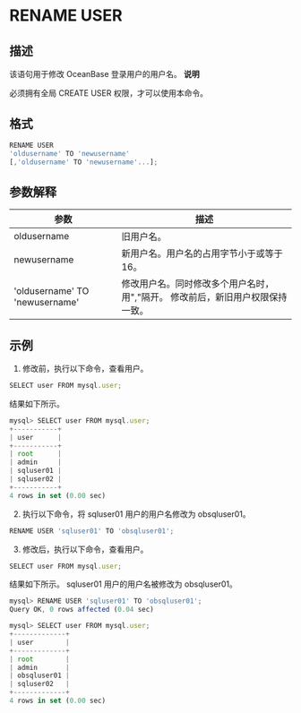 RENAME USER 
================================



描述 
-----------

该语句用于修改 OceanBase 登录用户的用户名。
**说明**



必须拥有全局 CREATE USER 权限，才可以使用本命令。

格式 
-----------

```javascript
RENAME USER 
'oldusername' TO 'newusername'
[,'oldusername' TO 'newusername'...];
```



参数解释 
-------------



|             **参数**             |                          **描述**                           |
|--------------------------------|-----------------------------------------------------------|
| oldusername                    | 旧用户名。                                                     |
| newusername                    | 新用户名。用户名的占用字节小于或等于16。                                     |
| 'oldusername' TO 'newusername' | 修改用户名。同时修改多个用户名时，用","隔开。 修改前后，新旧用户权限保持一致。 |



示例 
-----------

1. 修改前，执行以下命令，查看用户。




```javascript
SELECT user FROM mysql.user;
```



结果如下所示。

```javascript
mysql> SELECT user FROM mysql.user;
+-----------+
| user      |
+-----------+
| root      |
| admin     |
| sqluser01 |
| sqluser02 |
+-----------+
4 rows in set (0.00 sec)
```



2. 执行以下命令，将 sqluser01 用户的用户名修改为 obsqluser01。

```javascript
RENAME USER 'sqluser01' TO 'obsqluser01';
```



3. 修改后，执行以下命令，查看用户。

```javascript
SELECT user FROM mysql.user;
```



结果如下所示。 sqluser01 用户的用户名被修改为 obsqluser01。

```javascript
mysql> RENAME USER 'sqluser01' TO 'obsqluser01';
Query OK, 0 rows affected (0.04 sec)

mysql> SELECT user FROM mysql.user;
+-------------+
| user        |
+-------------+
| root        |
| admin       |
| obsqluser01 |
| sqluser02   |
+-------------+
4 rows in set (0.00 sec)
```







